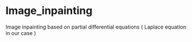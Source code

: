 # Image_inpainting
Image inpainting based on partial differential equations ( Laplace equation in our case )
